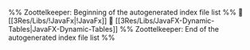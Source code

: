 %% Zoottelkeeper: Beginning of the autogenerated index file list  %%
📄 [[3Res/Libs/!JavaFx|!JavaFx]]
📄 [[3Res/Libs/JavaFX-Dynamic-Tables|JavaFX-Dynamic-Tables]]
%% Zoottelkeeper: End of the autogenerated index file list  %%
